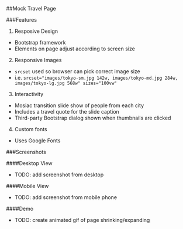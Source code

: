 ##Mock Travel Page

###Features

1. Resposive Design
  * Bootstrap framework
  * Elements on page adjust according to screen size
2. Responsive Images
  * `srcset` used so browser can pick correct image size
  * i.e. `srcset="images/tokyo-sm.jpg 142w, images/tokyo-md.jpg 284w, images/tokyo-lg.jpg 568w" sizes="100vw"`
3. Interactivity
  * Mosiac transition slide show of people from each city
  * Includes a travel quote for the slide caption
  * Third-party Bootstrap dialog shown when thumbnails are clicked
4. Custom fonts
  * Uses Google Fonts

###Screenshots

####Desktop View
* TODO: add screenshot from desktop

####Mobile View
* TODO: add screenshot from mobile phone

####Demo
* TODO: create animated gif of page shrinking/expanding
